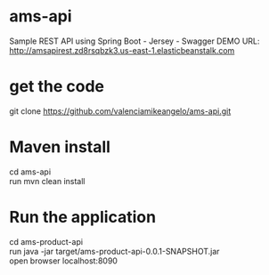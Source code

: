 # ams-api

Sample REST API using Spring Boot - Jersey - Swagger
DEMO URL: http://amsapirest.zd8rsqbzk3.us-east-1.elasticbeanstalk.com

# get the code
git clone https://github.com/valenciamikeangelo/ams-api.git

# Maven install
cd ams-api <br />
run mvn clean install

# Run the application
cd ams-product-api <br />
run java -jar target/ams-product-api-0.0.1-SNAPSHOT.jar <br />
open browser localhost:8090
